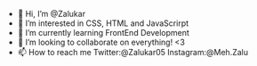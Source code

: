- 👋 Hi, I’m @Zalukar
- 👀 I’m interested in CSS, HTML and JavaScrirpt
- 🌱 I’m currently learning FrontEnd Development
- 💞️ I’m looking to collaborate on everything! <3
- 📫 How to reach me Twitter:@Zalukar05
                      Instagram:@Meh.Zalu

<!---
Zalukar/Zalukar is a ✨ special ✨ repository because its `README.md` (this file) appears on your GitHub profile.
You can click the Preview link to take a look at your changes.
--->

